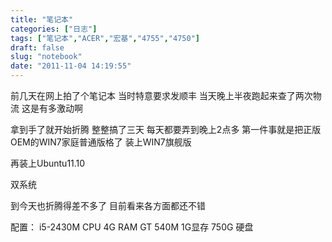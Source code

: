 ```yaml
---
title: "笔记本"
categories: ["日志"]
tags: ["笔记本","ACER","宏基","4755","4750"]
draft: false
slug: "notebook"
date: "2011-11-04 14:19:55"
---
```


前几天在网上拍了个笔记本
当时特意要求发顺丰
当天晚上半夜跑起来查了两次物流
这是有多激动啊

拿到手了就开始折腾
整整搞了三天
每天都要弄到晚上2点多
第一件事就是把正版OEM的WIN7家庭普通版格了
装上WIN7旗舰版

再装上Ubuntu11.10

双系统

到今天也折腾得差不多了
目前看来各方面都还不错

配置：
i5-2430M CPU
4G RAM
GT 540M 1G显存
750G 硬盘


